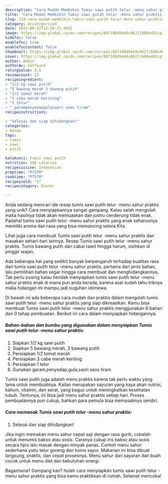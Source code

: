 ```yaml
---
description: "Cara Mudah Membikin Tumis sawi putih telur -menu sahur praktis yang Lezat Sekali"
title: "Cara Mudah Membikin Tumis sawi putih telur -menu sahur praktis yang Lezat Sekali"
slug: 219-cara-mudah-membikin-tumis-sawi-putih-telur-menu-sahur-praktis-yang-lezat-sekali
category: Uncategorized
date: 2022-09-22T12:26:21.969Z
image: https://img-global.cpcdn.com/recipes/607188d9eb9c0627/680x482cq70/tumis-sawi-putih-telur-menu-sahur-praktis-foto-resep-utama.jpg
hideToc: false
enableToc: true
enableTocContent: false
thumbnail: https://img-global.cpcdn.com/recipes/607188d9eb9c0627/680x482cq70/tumis-sawi-putih-telur-menu-sahur-praktis-foto-resep-utama.jpg
cover: https://img-global.cpcdn.com/recipes/607188d9eb9c0627/680x482cq70/tumis-sawi-putih-telur-menu-sahur-praktis-foto-resep-utama.jpg
author: Admin
authorAv: notfound
ratingvalue: 3.6
reviewcount: 23
recipeingredient:
- "1/2 kg sawi putih"
- "5 bawang merah 3 bawang putih"
- "1/2 tomat merah"
- "3 cabe merah keriting"
- "1 telur"
- " garampenyedapgulasaori saos tiram"
recipeinstructions:

- "Selesai dan siap dihidangkan!"
categories:
- Resep
tags:
- tumis
- sawi
- putih

katakunci: tumis sawi putih 
nutrition: 108 calories
recipecuisine: Indonesian
preptime: "PT37M"
cooktime: "PT57M"
recipeyield: "2"
recipecategory: Dinner

---
```





Anda sedang mencari ide resep tumis sawi putih telur -menu sahur praktis yang unik? Cara menyiapkannya sangat gampang. Kalau salah mengolah maka hasilnya tidak akan memuaskan dan justru cenderung tidak enak. Padahal tumis sawi putih telur -menu sahur praktis yang enak seharusnya memiliki aroma dan rasa yang bisa memancing selera Kita.





Lihat juga cara membuat Tumis sawi putih telur -menu sahur praktis dan masakan sehari-hari lainnya. Resep Tumis sawi putih telur -menu sahur praktis. Tumis bawang putih dan cabai rawit hingga harum, sisihkan di pinggir wajan.

Ada beberapa hal yang sedikit banyak berpengaruh terhadap kualitas rasa dari tumis sawi putih telur -menu sahur praktis, pertama dari jenis bahan, lalu pemilihan bahan segar hingga cara membuat dan menghidangkannya. Tak perlu pusing kalau hendak menyiapkan tumis sawi putih telur -menu sahur praktis enak di mana pun anda berada, karena asal sudah tahu triknya maka hidangan ini mampu jadi suguhan istimewa.






Di bawah ini ada beberapa cara mudah dan praktis dalam mengolah tumis sawi putih telur -menu sahur praktis yang siap dikreasikan. Kamu bisa membuat Tumis sawi putih telur -menu sahur praktis menggunakan 6 bahan dan 0 tahap pembuatan. Berikut ini cara dalam menyiapkan hidangannya.

<!--inarticleads1-->

##### Bahan-bahan dan bumbu yang digunakan dalam menyiapkan Tumis sawi putih telur -menu sahur praktis:

1. Siapkan 1/2 kg sawi putih
1. Siapkan 5 bawang merah, 3 bawang putih
1. Persiapkan 1/2 tomat merah
1. Persiapkan 3 cabe merah keriting
1. Persiapkan 1 telur
1. Gunakan  garam,penyedap,gula,saori saos tiram


Tumis sawi putih juga adalah menu praktis karena tak perlu waktu yang lama untuk membuatnya. Kailan merupakan sayuran yang kaya akan nutrisi, kalium, vitamin, dan serat, yang bagus untuk meningkatkan kesehatan tubuh. Tentunya, ini bisa jadi menu sahur praktis setiap hari. Proses pembuatannya pun cukup, bahkan para pemula bisa memasaknya sendiri. 

<!--inarticleads2-->

##### Cara memasak Tumis sawi putih telur -menu sahur praktis:


1. Selesai dan siap dihidangkan!

Jika ingin memakan menu sahur cepat saji dengan rasa gurih, cobalah untuk menumis bakso atau sosis. Caranya cukup iris bakso atau sosis secara tipis lalu masak dengan minyak panas. Contoh menu sahur sederhana yaitu telur goreng dan tumis sayur. Makanan ini bisa dibuat langsung, praktis, dan cepat prosesnya. Menu sahur dari sayuran dan buah cocok untuk menu diet dan kebutuhan energi. 

Bagaimana? Gampang kan? Itulah cara menyiapkan tumis sawi putih telur -menu sahur praktis yang bisa kamu praktikkan di rumah. Selamat mencoba!
